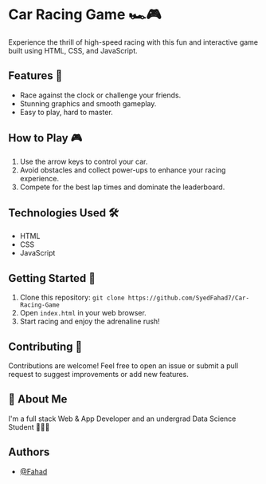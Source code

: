 # Car Racing Game 🏎️🎮

Experience the thrill of high-speed racing with this fun and interactive game built using HTML, CSS, and JavaScript.

## Features 🚀
- Race against the clock or challenge your friends.
- Stunning graphics and smooth gameplay.
- Easy to play, hard to master.

## How to Play 🎮
1. Use the arrow keys to control your car.
2. Avoid obstacles and collect power-ups to enhance your racing experience.
3. Compete for the best lap times and dominate the leaderboard.

## Technologies Used 🛠️
- HTML
- CSS
- JavaScript

## Getting Started 🚀
1. Clone this repository: `git clone https://github.com/SyedFahad7/Car-Racing-Game`
2. Open `index.html` in your web browser.
3. Start racing and enjoy the adrenaline rush!

## Contributing 🤝
Contributions are welcome! Feel free to open an issue or submit a pull request to suggest improvements or add new features.


## 🚀 About Me
I'm a full stack Web & App Developer and an undergrad Data Science Student 👨‍💻🙌



## Authors

- [@Fahad](https://github.com/SyedFahad7)
